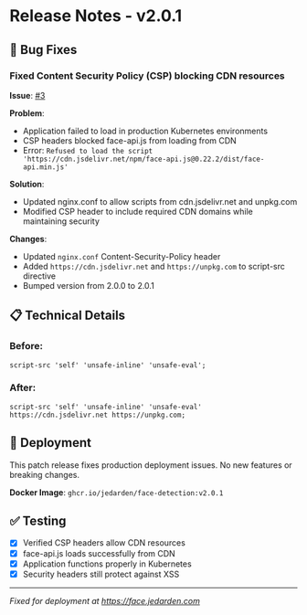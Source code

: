 # Release Notes - v2.0.1

## 🐛 Bug Fixes

### Fixed Content Security Policy (CSP) blocking CDN resources

**Issue**: [#3](https://github.com/jedarden/face-detection/issues/3)

**Problem**: 
- Application failed to load in production Kubernetes environments
- CSP headers blocked face-api.js from loading from CDN
- Error: `Refused to load the script 'https://cdn.jsdelivr.net/npm/face-api.js@0.22.2/dist/face-api.min.js'`

**Solution**:
- Updated nginx.conf to allow scripts from cdn.jsdelivr.net and unpkg.com
- Modified CSP header to include required CDN domains while maintaining security

**Changes**:
- Updated `nginx.conf` Content-Security-Policy header
- Added `https://cdn.jsdelivr.net` and `https://unpkg.com` to script-src directive
- Bumped version from 2.0.0 to 2.0.1

## 📋 Technical Details

### Before:
```
script-src 'self' 'unsafe-inline' 'unsafe-eval';
```

### After:
```
script-src 'self' 'unsafe-inline' 'unsafe-eval' https://cdn.jsdelivr.net https://unpkg.com;
```

## 🚀 Deployment

This patch release fixes production deployment issues. No new features or breaking changes.

**Docker Image**: `ghcr.io/jedarden/face-detection:v2.0.1`

## ✅ Testing

- [x] Verified CSP headers allow CDN resources
- [x] face-api.js loads successfully from CDN
- [x] Application functions properly in Kubernetes
- [x] Security headers still protect against XSS

---

*Fixed for deployment at https://face.jedarden.com*